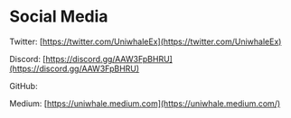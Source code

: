 # Social Media

Twitter: [https://twitter.com/UniwhaleEx](https://twitter.com/UniwhaleEx)

Discord: [https://discord.gg/AAW3FpBHRU](https://discord.gg/AAW3FpBHRU)

GitHub:

Medium: [https://uniwhale.medium.com](https://uniwhale.medium.com/)
